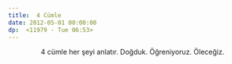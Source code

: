 ```yaml
---
title:  4 Cümle
date: 2012-05-01 00:00:00
dp:  <11979 - Tue 06:53>
---
```



<center> 4 cümle her şeyi anlatır. Doğduk. Öğreniyoruz. Öleceğiz. 

<!-- [[INDEXGOESHERE]] --> 

</center>

